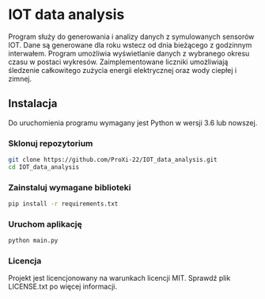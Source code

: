 # IOT data analysis

Program służy do generowania i analizy danych z symulowanych sensorów IOT. Dane są generowane dla roku wstecz od dnia bieżącego z godzinnym interwałem. Program umożliwia wyświetlanie danych z wybranego okresu czasu w postaci wykresów. Zaimplementowane liczniki umożliwiają śledzenie całkowitego zużycia energii elektrycznej oraz wody ciepłej i zimnej.

## Instalacja

Do uruchomienia programu wymagany jest Python w wersji 3.6 lub nowszej.

### Sklonuj repozytorium

```bash
git clone https://github.com/ProXi-22/IOT_data_analysis.git
cd IOT_data_analysis
```

### Zainstaluj wymagane biblioteki

```bash
pip install -r requirements.txt
```
### Uruchom aplikację

```bash
python main.py
```

### Licencja
Projekt jest licencjonowany na warunkach licencji MIT. Sprawdź plik LICENSE.txt po więcej informacji.
